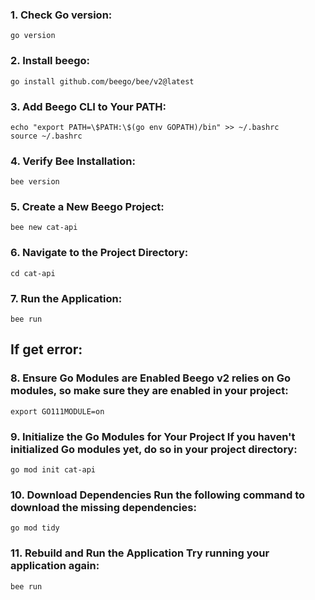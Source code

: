 ### 1. Check Go version:
    go version

### 2. Install beego:
    go install github.com/beego/bee/v2@latest

### 3. Add Beego CLI to Your PATH:
    echo "export PATH=\$PATH:\$(go env GOPATH)/bin" >> ~/.bashrc
    source ~/.bashrc

### 4. Verify Bee Installation:
    bee version

### 5. Create a New Beego Project:
    bee new cat-api

### 6. Navigate to the Project Directory:
    cd cat-api

### 7. Run the Application:
    bee run

## If get error:

### 8. Ensure Go Modules are Enabled Beego v2 relies on Go modules, so make sure they are enabled in your project:
    export GO111MODULE=on

### 9. Initialize the Go Modules for Your Project If you haven't initialized Go modules yet, do so in your project directory:
    go mod init cat-api

### 10.  Download Dependencies Run the following command to download the missing dependencies:
    go mod tidy

### 11. Rebuild and Run the Application Try running your application again:
    bee run
